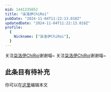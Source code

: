 ```yaml
---
mid: 1441235652
title: "柒洛伊ChiRoi"
pubDate: "2024-11-04T11:22:13.018Z"
updatedDate: "2024-11-04T11:22:13.018Z"
profile:
  {
    Nickname: ["柒洛伊ChiRoi"],
  }
---
```


关注[柒洛伊ChiRoi](https://space.bilibili.com/1441235652)谢谢喵~ 关注[柒洛伊ChiRoi](https://space.bilibili.com/1441235652)谢谢喵~

## 此条目有待补充
你可以在[这里](https://github.com/Yuhanawa/VTuber.ICU-Content/edit/master/v/柒洛伊ChiRoi/index.md)编辑本文
